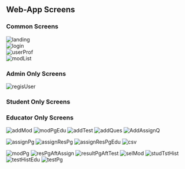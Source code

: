 ## Web-App Screens
### Common Screens
![landing](/static/images/screens/landing.png)<br/>
![login](/static/images/screens/login.png)<br/>
![userProf](/static/images/screens/userProf.png)<br/>
![modList](/static/images/screens/modList.png)
### Admin Only Screens
![regisUser](/static/images/screens/regisUser.png)
### Student Only Screens
### Educator Only Screens
![addMod](/static/images/screens/addMod.png)
![modPgEdu](/static/images/screens/modPgEdu.png)
![addTest](/static/images/screens/addTest.png)
![addQues](/static/images/screens/addQues.png)
![AddAssignQ](/static/images/screens/addAssignQ.png)








![assignPg](/static/images/screens/assignPg.png)
![assignResPg](/static/images/screens/assignResPg.png)
![assignResPgEdu](/static/images/screens/assignResPgEdu.png)
![csv](/static/images/screens/csv.png)

![modPg](/static/images/screens/modPg.png)
![resPgAftAssign](/static/images/screens/resPgAftAssign.png)
![resultPgAftTest](/static/images/screens/resultPgAftTest.png)
![selMod](/static/images/screens/selMod.png)
![studTstHist](/static/images/screens/studTstHist.png)
![testHistEdu](/static/images/screens/testHistEdu.png)
![testPg](/static/images/screens/testPg.png)
